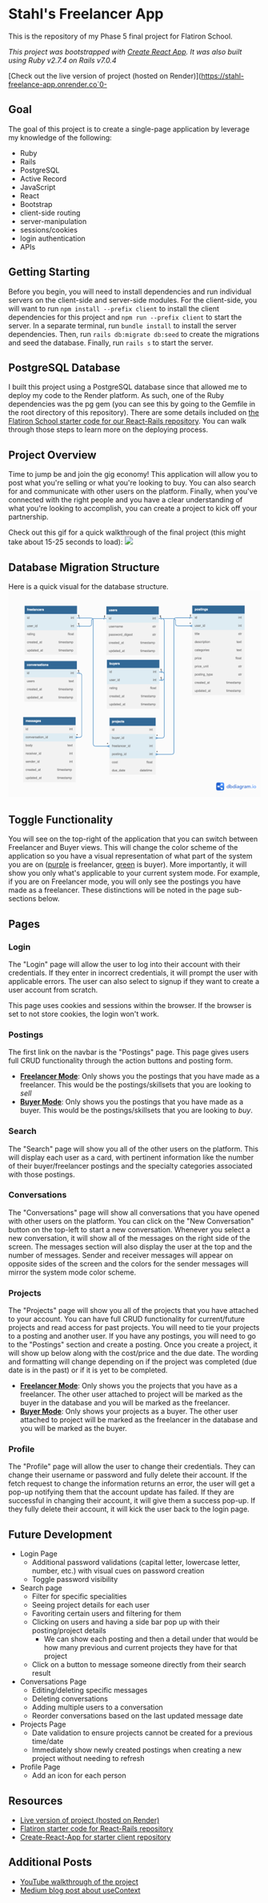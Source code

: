 # Stahl's Freelancer App

This is the repository of my Phase 5 final project for Flatiron School.

*This project was bootstrapped with [Create React App](https://github.com/facebook/create-react-app). It was also built using Ruby v2.7.4 on Rails v7.0.4*

[Check out the live version of project (hosted on Render)](https://stahl-freelance-app.onrender.co`0-
## Goal

The goal of this project is to create a single-page application by leverage my knowledge of the following:
- Ruby
- Rails
- PostgreSQL
- Active Record
- JavaScript
- React
- Bootstrap
- client-side routing
- server-manipulation
- sessions/cookies
- login authentication
- APIs

## Getting Starting
Before you begin, you will need to install dependencies and run individual servers on the client-side and server-side modules. For the client-side, you will want to run `npm install --prefix client` to install the client dependencies for this project and `npm run --prefix client` to start the server. In a separate terminal, run `bundle install` to install the server dependencies. Then, run `rails db:migrate db:seed` to create the migrations and seed the database. Finally, run `rails s` to start the server.

## PostgreSQL Database
I built this project using a PostgreSQL database since that allowed me to deploy my code to the Render platform. As such, one of the Ruby dependencies was the pg gem (you can see this by going to the Gemfile in the root directory of this repository). There are some details included on [the Flatiron School starter code for our React-Rails repository](https://github.com/learn-co-curriculum/project-template-react-rails-api). You can walk through those steps to learn more on the deploying process.

## Project Overview
Time to jump be and join the gig economy! This application will allow you to post what you're selling or what you're looking to buy. You can also search for and communicate with other users on the platform. Finally, when you've connected with the right people and you have a clear understanding of what you're looking to accomplish, you can create a project to kick off your partnership.

Check out this gif for a quick walkthrough of the final project (this might take about 15-25 seconds to load):
![](https://github.com/Andrewstahl/phase-5-final-project/blob/main/media/Freelancer%20App%20Walkthrough.gif)

## Database Migration Structure
Here is a quick visual for the database structure.
![](https://github.com/Andrewstahl/phase-5-final-project/blob/main/media/Flatiron%20Phase%205%20Database%20Diagram%20-%20Freelancer%20App.png)

## Toggle Functionality
You will see on the top-right of the application that you can switch between Freelancer and Buyer views. This will change the color scheme of the application so you have a visual representation of what part of the system you are on (<u>purple</u> is freelancer, <u>green</u> is buyer). More importantly, it will show you only what's applicable to your current system mode. For example, if you are on Freelancer mode, you will only see the postings you have made as a freelancer. These distinctions will be noted in the page sub-sections below.

## Pages
### **Login**
The "Login" page will allow the user to log into their account with their credentials. If they enter in incorrect credentials, it will prompt the user with applicable errors. The user can also select to signup if they want to create a user account from scratch.

This page uses cookies and sessions within the browser. If the browser is set to not store cookies, the login won't work.

### **Postings**
The first link on the navbar is the "Postings" page. This page gives users full CRUD functionality through the action buttons and posting form.
- <u>**Freelancer Mode**</u>: Only shows you the postings that you have made as a freelancer. This would be the postings/skillsets that you are looking to *sell*
- <u>**Buyer Mode**</u>: Only shows you the postings that you have made as a buyer. This would be the postings/skillsets that you are looking to *buy*.

### **Search**
The "Search" page will show you all of the other users on the platform. This will display each user as a card, with pertinent information like the number of their buyer/freelancer postings and the specialty categories associated with those postings.

### **Conversations**
The "Conversations" page will show all conversations that you have opened with other users on the platform. You can click on the "New Conversation" button on the top-left to start a new conversation. Whenever you select a new conversation, it will show all of the messages on the right side of the screen. The messages section will also display the user at the top and the number of messages. Sender and receiver messages will appear on opposite sides of the screen and the colors for the sender messages will mirror the system mode color scheme.

### **Projects**
The "Projects" page will show you all of the projects that you have attached to your account. You can have full CRUD functionality for current/future projects and read access for past projects. You will need to tie your projects to a posting and another user. If you have any postings, you will need to go to the "Postings" section and create a posting. Once you create a project, it will show up below along with the cost/price and the due date. The wording and formatting will change depending on if the project was completed (due date is in the past) or if it is yet to be completed.
- <u>**Freelancer Mode**</u>: Only shows you the projects that you have as a freelancer. The other user attached to project will be marked as the buyer in the database and you will be marked as the freelancer.
- <u>**Buyer Mode**</u>: Only shows your projects as a buyer. The other user attached to project will be marked as the freelancer in the database and you will be marked as the buyer.

### **Profile**
The "Profile" page will allow the user to change their credentials. They can change their username or password and fully delete their account. If the fetch request to change the information returns an error, the user will get a pop-up notifying them that the account update has failed. If they are successful in changing their account, it will give them a success pop-up. If they fully delete their account, it will kick the user back to the login page.

## Future Development
- Login Page
  - Additional password validations (capital letter, lowercase letter, number, etc.) with visual cues on password creation
  - Toggle password visibility
- Search page
  - Filter for specific specialities 
  - Seeing project details for each user
  - Favoriting certain users and filtering for them
  - Clicking on users and having a side bar pop up with their posting/project details
    - We can show each posting and then a detail under that would be how many previous and current projects they have for that project
  - Click on a button to message someone directly from their search result
- Conversations Page
  - Editing/deleting specific messages
  - Deleting conversations
  - Adding multiple users to a conversation
  - Reorder conversations based on the last updated message date
- Projects Page
  - Date validation to ensure projects cannot be created for a previous time/date
  - Immediately show newly created postings when creating a new project without needing to refresh
- Profile Page
  - Add an icon for each person

## Resources
- [Live version of project (hosted on Render)](https://stahl-freelance-platform.onrender.com)
- [Flatiron starter code for React-Rails repository](https://github.com/learn-co-curriculum/project-template-react-rails-api)
- [Create-React-App for starter client repository](https://github.com/facebook/create-react-app)

## Additional Posts
- [YouTube walkthrough of the project](https://youtu.be/oq9LVUQU9T8)
- [Medium blog post about useContext](https://andrewstahlsoftware.medium.com/a-quick-guide-to-usecontext-in-react-a743132f147a)